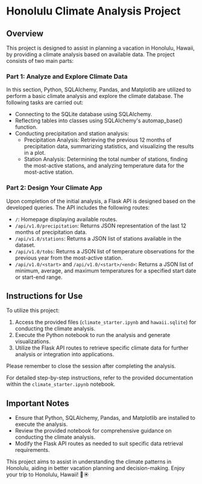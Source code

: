 # Honolulu Climate Analysis Project

## Overview
This project is designed to assist in planning a vacation in Honolulu, Hawaii, by providing a climate analysis based on available data. The project consists of two main parts: 

### Part 1: Analyze and Explore Climate Data
In this section, Python, SQLAlchemy, Pandas, and Matplotlib are utilized to perform a basic climate analysis and explore the climate database. The following tasks are carried out:
- Connecting to the SQLite database using SQLAlchemy.
- Reflecting tables into classes using SQLAlchemy's automap_base() function.
- Conducting precipitation and station analysis:
  - Precipitation Analysis: Retrieving the previous 12 months of precipitation data, summarizing statistics, and visualizing the results in a plot.
  - Station Analysis: Determining the total number of stations, finding the most-active stations, and analyzing temperature data for the most-active station.

### Part 2: Design Your Climate App
Upon completion of the initial analysis, a Flask API is designed based on the developed queries. The API includes the following routes:
- `/`: Homepage displaying available routes.
- `/api/v1.0/precipitation`: Returns JSON representation of the last 12 months of precipitation data.
- `/api/v1.0/stations`: Returns a JSON list of stations available in the dataset.
- `/api/v1.0/tobs`: Returns a JSON list of temperature observations for the previous year from the most-active station.
- `/api/v1.0/<start>` and `/api/v1.0/<start>/<end>`: Returns a JSON list of minimum, average, and maximum temperatures for a specified start date or start-end range.

## Instructions for Use
To utilize this project:
1. Access the provided files (`climate_starter.ipynb` and `hawaii.sqlite`) for conducting the climate analysis.
2. Execute the Python notebook to run the analysis and generate visualizations.
3. Utilize the Flask API routes to retrieve specific climate data for further analysis or integration into applications.

Please remember to close the session after completing the analysis.

For detailed step-by-step instructions, refer to the provided documentation within the `climate_starter.ipynb` notebook.

## Important Notes
- Ensure that Python, SQLAlchemy, Pandas, and Matplotlib are installed to execute the analysis.
- Review the provided notebook for comprehensive guidance on conducting the climate analysis.
- Modify the Flask API routes as needed to suit specific data retrieval requirements.

This project aims to assist in understanding the climate patterns in Honolulu, aiding in better vacation planning and decision-making. Enjoy your trip to Honolulu, Hawaii! 🌴☀️
